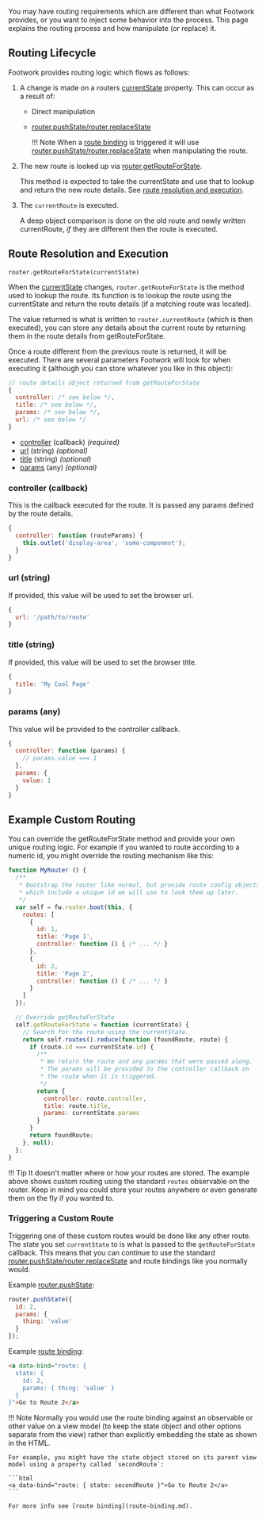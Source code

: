 You may have routing requirements which are different than what Footwork provides, or you want to inject some behavior into the process. This page explains the routing process and how manipulate (or replace) it.

## Routing Lifecycle

Footwork provides routing logic which flows as follows:

1. A change is made on a routers [currentState](router-state.md#current-state) property. This can occur as a result of:
    
    * Direct manipulation
    
    * [router.pushState/router.replaceState](router-routing.md#state-change-methods)
    
        !!! Note
            When a [route binding](route-binding.md) is triggered it will use [router.pushState/router.replaceState](router-routing.md#state-change-methods) when manipulating the route.

1. The new route is looked up via [router.getRouteForState](#getrouteforstate).

    This method is expected to take the currentState and use that to lookup and return the new route details. See [route resolution and execution](#route-resolution-and-execution).

1. The `currentRoute` is executed.

    A deep object comparison is done on the old route and newly written currentRoute, *if* they are different then the route is executed.

## Route Resolution and Execution

`router.getRouteForState(currentState)`

When the [currentState](router-state.md#current-state) changes, `router.getRouteForState` is the method used to lookup the route. Its function is to lookup the route using the currentState and return the route details (if a matching route was located).

The value returned is what is written to `router.currentRoute` (which is then executed), you can store any details about the current route by returning them in the route details from getRouteForState.

Once a route different from the previous route is returned, it will be executed. There are several parameters Footwork will look for when executing it (although you can store whatever you like in this object):

```javascript
// route details object returned from getRouteForState
{
  controller: /* see below */,
  title: /* see below */,
  params: /* see below */,
  url: /* see below */
}
```

* [controller](#controller-callback) (callback) *(required)*
* [url](#url-string) (string) *(optional)*
* [title](#title-string) (string) *(optional)*
* [params](#params-any) (any) *(optional)*

### controller (callback)

This is the callback executed for the route. It is passed any params defined by the route details.

```javascript
{
  controller: function (routeParams) {
    this.outlet('display-area', 'some-component');
  }
}
```

### url (string)

If provided, this value will be used to set the browser url.

```javascript
{
  url: '/path/to/route'
}
```

### title (string)

If provided, this value will be used to set the browser title.

```javascript
{
  title: 'My Cool Page'
}
```

### params (any)

This value will be provided to the controller callback.

```javascript
{
  controller: function (params) {
    // params.value === 1
  },
  params: {
    value: 1
  }
}
```

## Example Custom Routing

You can override the getRouteForState method and provide your own unique routing logic. For example if you wanted to route according to a numeric id, you might override the routing mechanism like this:

```javascript
function MyRouter () {
  /**
   * Bootstrap the router like normal, but provide route config objects
   * which include a unique id we will use to look them up later.
   */
  var self = fw.router.boot(this, {
    routes: [
      {
        id: 1,
        title: 'Page 1',
        controller: function () { /* ... */ }
      },
      {
        id: 2,
        title: 'Page 2',
        controller: function () { /* ... */ }
      }
    ]
  });

  // Override getRouteForState
  self.getRouteForState = function (currentState) {
    // Search for the route using the currentState.
    return self.routes().reduce(function (foundRoute, route) {
      if (route.id === currentState.id) {
        /**
         * We return the route and any params that were passed along.
         * The params will be provided to the controller callback on
         * the route when it is triggered.
         */
        return {
          controller: route.controller,
          title: route.title,
          params: currentState.params
        }
      }
      return foundRoute;
    }, null);
  };
}
```

!!! Tip
    It doesn't matter where or how your routes are stored. The example above shows custom routing using the standard `routes` observable on the router. Keep in mind you could store your routes anywhere or even generate them on the fly if you wanted to.

### Triggering a Custom Route

Triggering one of these custom routes would be done like any other route. The state you set `currentState` to is what is passed to the `getRouteForState` callback. This means that you can continue to use the standard [router.pushState/router.replaceState](router-routing.md#state-change-methods) and route bindings like you normally would.

Example [router.pushState](router-routing.md#state-change-methods):

```javascript
router.pushState({
  id: 2,
  params: {
    thing: 'value'
  }
});
```

Example [route binding](route-binding.md):

```html
<a data-bind="route: {
  state: {
    id: 2,
    params: { thing: 'value' }
  }
}">Go to Route 2</a>
```

!!! Note
    Normally you would use the route binding against an observable or other value on a view model (to keep the state object and other options separate from the view) rather than explicitly embedding the state as shown in the HTML.
    
    For example, you might have the state object stored on its parent view model using a property called `secondRoute`:

    ```html
    <a data-bind="route: { state: secondRoute }">Go to Route 2</a>
    ```

    For more info see [route binding](route-binding.md).
